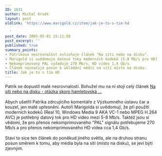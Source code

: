 ```yaml
---
ID: 1631
author: Michal Krsek
layout: post
oldlink: 'https://www.marigold.cz/item/jak-je-to-s-tim-hd

  '
post_date: 2005-05-01 15:11:50
post_excerpt: ''
published: true
summary_points:
- Patrikova nesrovnalost ovlivňuje článek "Na síti nebo na disku".
- Marigold si uvědomuje datové toky moderních kodeků (5-8 Mb/s pro HD).
- Nekomprimovaný PAL vyžaduje 270 Mb/s, HD video 1,4 Gb/s.
- Článek naznačuje posun k ukládání médií na síti místo na disku.
title: Jak je to s tím HD
---
```


<p>Patrik se dopustil malé nesrovnalosti. Bohužel mu na ní stojí celý článek <a href="../item/na-siti-nebo-na-disku-otazka-skoro-hamletovska" >Na síti nebo na disku - otázka skoro hamletovská ...</a><br />
<br />
Abych ušetřil Patrika zdrcujícího komentáře z Výzkumného ústavu čar a
kouzel, jen malé upřesnění. Autoři Marigolda si uvědomují, že při
použítí moderních kodeků (Real 10, Windows Media 9 AKA VC-1 nebo MPEG
H.264 AVC) je potřebný datový tok pro HD video mezi 5-8 Mb/s. Taktéž
jsou si vědomi, že pro přenos nekomprimovaného "PAL" signálu
potřebujeme 270 Mb/s a pro přenos nekomprimovaného HD videa cca 1,4
Gb/s.<br />
<br />
Staví to sice ten článek do poněkud jiného světla, ale na druhou stranu
posun směrem k tomu, aby média byla na síti (místo na disku), se jeví
býti zjevným.<br />
<br />
</p>